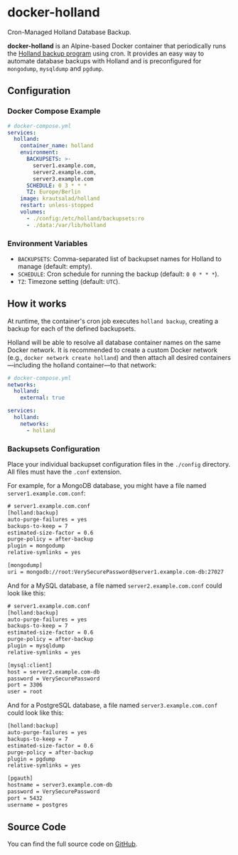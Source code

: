 # docker-holland

Cron-Managed Holland Database Backup.

**docker-holland** is an Alpine-based Docker container that periodically runs the [Holland backup program](https://hollandbackup.org/) using cron. It provides an easy way to automate database backups with Holland and is preconfigured for `mongodump`, `mysqldump` and `pgdump`.

## Configuration

### Docker Compose Example

```yml
# docker-compose.yml
services:
  holland:
    container_name: holland
    environment:
      BACKUPSETS: >-
        server1.example.com,
        server2.example.com,
        server3.example.com
      SCHEDULE: 0 3 * * *
      TZ: Europe/Berlin
    image: krautsalad/holland
    restart: unless-stopped
    volumes:
      - ./config:/etc/holland/backupsets:ro
      - ./data:/var/lib/holland
```

### Environment Variables

- `BACKUPSETS`: Comma-separated list of backupset names for Holland to manage (default: empty).
- `SCHEDULE`: Cron schedule for running the backup (default: `0 0 * * *`).
- `TZ`: Timezone setting (default: `UTC`).

## How it works

At runtime, the container's cron job executes `holland backup`, creating a backup for each of the defined backupsets.

Holland will be able to resolve all database container names on the same Docker network. It is recommended to create a custom Docker network (e.g., `docker network create holland`) and then attach all desired containers—including the holland container—to that network:

```yml
# docker-compose.yml
networks:
  holland:
    external: true

services:
  holland:
    networks:
      - holland
```

### Backupsets Configuration

Place your individual backupset configuration files in the `./config` directory. All files must have the `.conf` extension.

For example, for a MongoDB database, you might have a file named `server1.example.com.conf`:

```txt
# server1.example.com.conf
[holland:backup]
auto-purge-failures = yes
backups-to-keep = 7
estimated-size-factor = 0.6
purge-policy = after-backup
plugin = mongodump
relative-symlinks = yes

[mongodump]
uri = mongodb://root:VerySecurePassword@server1.example.com-db:27027
```

And for a MySQL database, a file named `server2.example.com.conf` could look like this:

```txt
# server1.example.com.conf
[holland:backup]
auto-purge-failures = yes
backups-to-keep = 7
estimated-size-factor = 0.6
purge-policy = after-backup
plugin = mysqldump
relative-symlinks = yes

[mysql:client]
host = server2.example.com-db
password = VerySecurePassword
port = 3306
user = root
```

And for a PostgreSQL database, a file named `server3.example.com.conf` could look like this:

```txt
[holland:backup]
auto-purge-failures = yes
backups-to-keep = 7
estimated-size-factor = 0.6
purge-policy = after-backup
plugin = pgdump
relative-symlinks = yes

[pgauth]
hostname = server3.example.com-db
password = VerySecurePassword
port = 5432
username = postgres
```

## Source Code

You can find the full source code on [GitHub](https://github.com/krautsalad/docker-holland).
